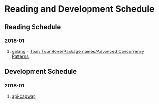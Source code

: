# Reading and Development Schedule

## Reading Schedule

### 2018-01
1. [golang](https://golang.org/) - [Tour: Tour done/Package names/Advanced Concurrency Patterns]()  


## Development Schedule

### 2018-01
1. [api-capwap](https://github.com/zqqiang/api-capwap.git)  

